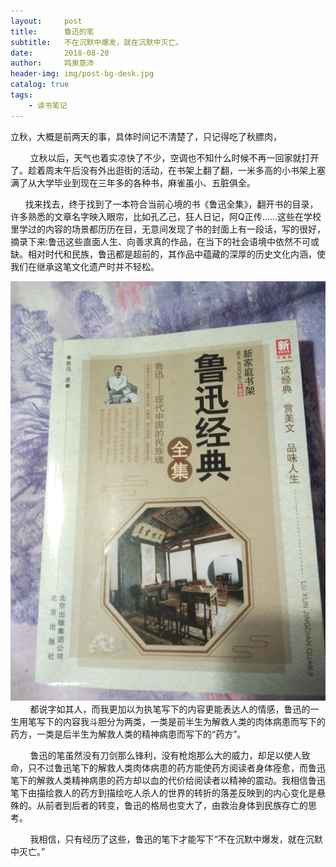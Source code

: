 ```yaml
---
layout:     post
title:      鲁迅的笔
subtitle:   不在沉默中爆发，就在沉默中灭亡。
date:       2018-08-20
author:     鸣泉意沛
header-img: img/post-bg-desk.jpg
catalog: true
tags:
    - 读书笔记
---
```


立秋，大概是前两天的事，具体时间记不清楚了，只记得吃了秋膘肉，

        立秋以后，天气也着实凉快了不少，空调也不知什么时候不再一回家就打开了。趁着周末午后没有外出逛街的活动，在书架上翻了翻，一米多高的小书架上塞满了从大学毕业到现在三年多的各种书，麻雀虽小、五脏俱全。

      找来找去，终于找到了一本符合当前心境的书《鲁迅全集》，翻开书的目录，许多熟悉的文章名字映入眼帘，比如孔乙己，狂人日记，阿Q正传……这些在学校里学过的内容的场景都历历在目，无意间发现了书的封面上有一段话，写的很好，摘录下来:鲁迅这些直面人生、向善求真的作品，在当下的社会语境中依然不可或缺。相对时代和民族，鲁迅都是超前的，其作品中蕴藏的深厚的历史文化内涵，使我们在继承这笔文化遗产时并不轻松。

![luxun](2018/luxun.jpg)
        都说字如其人，而我更加以为执笔写下的内容更能表达人的情感，鲁迅的一生用笔写下的内容我斗胆分为两类，一类是前半生为解救人类的肉体病患而写下的药方，一类是后半生为解救人类的精神病患而写下的“药方”。

        鲁迅的笔虽然没有刀剑那么锋利，没有枪炮那么大的威力，却足以使人致命，只不过鲁迅笔下的解救人类肉体病患的药方能使药方阅读者身体痊愈，而鲁迅笔下的解救人类精神病患的药方却以血的代价给阅读者以精神的震动。我相信鲁迅笔下由描绘救人的药方到描绘吃人杀人的世界的转折的落差反映到的内心变化是悬殊的。从前者到后者的转变，鲁迅的格局也变大了，由救治身体到民族存亡的思考。

        我相信，只有经历了这些，鲁迅的笔下才能写下“不在沉默中爆发，就在沉默中灭亡。”

